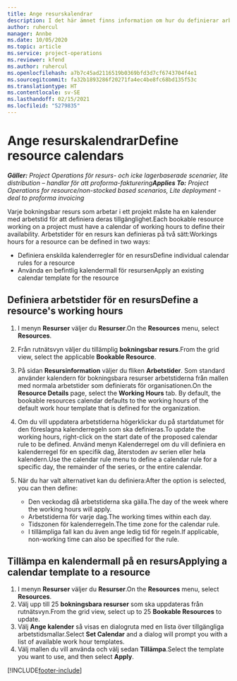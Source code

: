 ```yaml
---
title: Ange resurskalendrar
description: I det här ämnet finns information om hur du definierar arbetstidskalendrar för resurser i Project Operations.
author: ruhercul
manager: Annbe
ms.date: 10/05/2020
ms.topic: article
ms.service: project-operations
ms.reviewer: kfend
ms.author: ruhercul
ms.openlocfilehash: a7b7c45ad2116519b0369bfd3d7cf6743704f4e1
ms.sourcegitcommit: fa32b1893286f20271fa4ec4be8fc68bd135f53c
ms.translationtype: HT
ms.contentlocale: sv-SE
ms.lasthandoff: 02/15/2021
ms.locfileid: "5279835"
---
```

# <a name="define-resource-calendars"></a><span data-ttu-id="69bf4-103">Ange resurskalendrar</span><span class="sxs-lookup"><span data-stu-id="69bf4-103">Define resource calendars</span></span>

<span data-ttu-id="69bf4-104">_**Gäller:** Project Operations för resurs- och icke lagerbaserade scenarier, lite distribution – handlar för att proforma-fakturering_</span><span class="sxs-lookup"><span data-stu-id="69bf4-104">_**Applies To:** Project Operations for resource/non-stocked based scenarios, Lite deployment - deal to proforma invoicing_</span></span>

<span data-ttu-id="69bf4-105">Varje bokningsbar resurs som arbetar i ett projekt måste ha en kalender med arbetstid för att definiera deras tillgänglighet.</span><span class="sxs-lookup"><span data-stu-id="69bf4-105">Each bookable resource working on a project must have a calendar of working hours to define their availability.</span></span> <span data-ttu-id="69bf4-106">Arbetstider för en resurs kan definieras på två sätt:</span><span class="sxs-lookup"><span data-stu-id="69bf4-106">Workings hours for a resource can be defined in two ways:</span></span> 

   - <span data-ttu-id="69bf4-107">Definiera enskilda kalenderregler för en resurs</span><span class="sxs-lookup"><span data-stu-id="69bf4-107">Define individual calendar rules for a resource</span></span>
   - <span data-ttu-id="69bf4-108">Använda en befintlig kalendermall för resursen</span><span class="sxs-lookup"><span data-stu-id="69bf4-108">Apply an existing calendar template for the resource</span></span>

## <a name="define-a-resources-working-hours"></a><span data-ttu-id="69bf4-109">Definiera arbetstider för en resurs</span><span class="sxs-lookup"><span data-stu-id="69bf4-109">Define a resource's working hours</span></span>

1. <span data-ttu-id="69bf4-110">I menyn **Resurser** väljer du **Resurser**.</span><span class="sxs-lookup"><span data-stu-id="69bf4-110">On the **Resources** menu, select **Resources**.</span></span>
2. <span data-ttu-id="69bf4-111">Från rutnätsvyn väljer du tillämplig **bokningsbar resurs**.</span><span class="sxs-lookup"><span data-stu-id="69bf4-111">From the grid view, select the applicable **Bookable Resource**.</span></span>
3. <span data-ttu-id="69bf4-112">På sidan **Resursinformation** väljer du fliken **Arbetstider**. Som standard använder kalendern för bokningsbara resurser arbetstiderna från mallen med normala arbetstider som definierats för organisationen.</span><span class="sxs-lookup"><span data-stu-id="69bf4-112">On the **Resource Details** page, select the **Working Hours** tab. By default, the bookable resources calendar defaults to the working hours of the default work hour template that is defined for the organization.</span></span>
4. <span data-ttu-id="69bf4-113">Om du vill uppdatera arbetstiderna högerklickar du på startdatumet för den föreslagna kalenderregeln som ska definieras.</span><span class="sxs-lookup"><span data-stu-id="69bf4-113">To update the working hours, right-click on the start date of the proposed calendar rule to be defined.</span></span> <span data-ttu-id="69bf4-114">Använd menyn Kalenderregel om du vill definiera en kalenderregel för en specifik dag, återstoden av serien eller hela kalendern.</span><span class="sxs-lookup"><span data-stu-id="69bf4-114">Use the calendar rule menu to define a calendar rule for a specific day, the remainder of the series, or the entire calendar.</span></span>
5. <span data-ttu-id="69bf4-115">När du har valt alternativet kan du definiera:</span><span class="sxs-lookup"><span data-stu-id="69bf4-115">After the option is selected, you can then define:</span></span>

    - <span data-ttu-id="69bf4-116">Den veckodag då arbetstiderna ska gälla.</span><span class="sxs-lookup"><span data-stu-id="69bf4-116">The day of the week where the working hours will apply.</span></span>
    - <span data-ttu-id="69bf4-117">Arbetstiderna för varje dag.</span><span class="sxs-lookup"><span data-stu-id="69bf4-117">The working times within each day.</span></span>
    - <span data-ttu-id="69bf4-118">Tidszonen för kalenderregeln.</span><span class="sxs-lookup"><span data-stu-id="69bf4-118">The time zone for the calendar rule.</span></span>
    - <span data-ttu-id="69bf4-119">I tillämpliga fall kan du även ange ledig tid för regeln.</span><span class="sxs-lookup"><span data-stu-id="69bf4-119">If applicable, non-working time can also be specified for the rule.</span></span>

## <a name="applying-a-calendar-template-to-a-resource"></a><span data-ttu-id="69bf4-120">Tillämpa en kalendermall på en resurs</span><span class="sxs-lookup"><span data-stu-id="69bf4-120">Applying a calendar template to a resource</span></span>

1. <span data-ttu-id="69bf4-121">I menyn **Resurser** väljer du **Resurser**.</span><span class="sxs-lookup"><span data-stu-id="69bf4-121">On the **Resources** menu, select **Resources**.</span></span>
2. <span data-ttu-id="69bf4-122">Välj upp till 25 **bokningsbara resurser** som ska uppdateras från rutnätsvyn.</span><span class="sxs-lookup"><span data-stu-id="69bf4-122">From the grid view, select up to 25 **Bookable Resources** to update.</span></span>
3. <span data-ttu-id="69bf4-123">Välj **Ange kalender** så visas en dialogruta med en lista över tillgängliga arbetstidsmallar.</span><span class="sxs-lookup"><span data-stu-id="69bf4-123">Select **Set Calendar** and a dialog will prompt you with a list of available work hour templates.</span></span>
4. <span data-ttu-id="69bf4-124">Välj mallen du vill använda och välj sedan **Tillämpa**.</span><span class="sxs-lookup"><span data-stu-id="69bf4-124">Select the template you want to use, and then select **Apply**.</span></span>


[!INCLUDE[footer-include](../includes/footer-banner.md)]